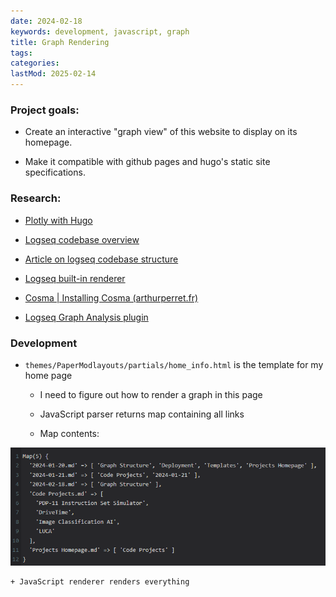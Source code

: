 ```yaml
---
date: 2024-02-18
keywords: development, javascript, graph
title: Graph Rendering
tags:
categories:
lastMod: 2025-02-14
---
```

### Project goals:

  + Create an interactive "graph view" of this website to display on its homepage.

  + Make it compatible with github pages and hugo's static site specifications.

### Research:

  + [Plotly with Hugo](https://mertbakir.gitlab.io/hugo/plotly-with-hugo/)

  + [Logseq codebase overview](https://github.com/logseq/logseq/blob/master/CODEBASE_OVERVIEW.md)

  + [Article on logseq codebase structure](https://docs.logseq.com/#/page/The%20Refactoring%20Of%20Logseq)

  + [Logseq built-in renderer](https://github.com/logseq/logseq/blob/master/src/main/frontend/extensions/graph/pixi.cljs)

  + [Cosma | Installing Cosma (arthurperret.fr)](https://cosma.arthurperret.fr/installing.html)

  + [Logseq Graph Analysis plugin](https://github.com/trashhalo/logseq-graph-analysis/blob/main/src/main.ts)

### Development

  + `themes/PaperModlayouts/partials/home_info.html` is the template for my home page

    + I need to figure out how to render a graph in this page

    + JavaScript parser returns map containing all links

    + Map contents:

![image.png](/assets/image_1708282777080_0.png)

    + JavaScript renderer renders everything
